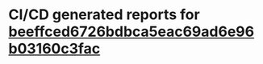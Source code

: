 # CI/CD generated reports for [beeffced6726bdbca5eac69ad6e96b03160c3fac](https://github.com/hydephp/develop/commit/beeffced6726bdbca5eac69ad6e96b03160c3fac)
